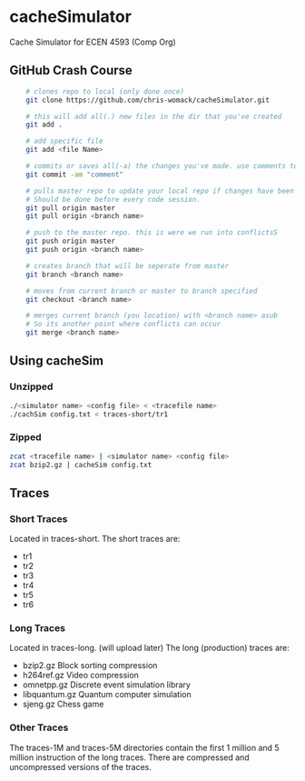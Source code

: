 # cacheSimulator
Cache Simulator for ECEN 4593 (Comp Org)

## GitHub Crash Course

```bash
	# clones repo to local (only done once)
	git clone https://github.com/chris-womack/cacheSimulator.git

	# this will add all(.) new files in the dir that you've created
	git add .

	# add specific file
	git add <file Name>

	# commits or saves all(-a) the changes you've made. use comments to keep track (-m)
	git commit -am "comment"

	# pulls master repo to update your local repo if changes have been made. 
	# Should be done before every code session.
	git pull origin master
	git pull origin <branch name>

	# push to the master repo. this is were we run into conflictsS
	git push origin master
	git push origin <branch name>

	# creates branch that will be seperate from master
	git branch <branch name>

	# moves from current branch or master to branch specified
	git checkout <branch name>

	# merges current branch (you location) with <branch name> asub
	# So its another point where conflicts can occur
	git merge <branch name>

```

## Using cacheSim
### Unzipped
```bash
./<simulator name> <config file> < <tracefile name>
./cachSim config.txt < traces-short/tr1
```
### Zipped
```bash
zcat <tracefile name> | <simulator name> <config file>
zcat bzip2.gz | cacheSim config.txt
```

## Traces
### Short Traces
Located in traces-short.
The short traces are:

  * tr1
  * tr2
  * tr3
  * tr4
  * tr5
  * tr6

### Long Traces
Located in traces-long. (will upload later)
The long (production) traces are:

* bzip2.gz 			Block sorting compression
* h264ref.gz 		Video compression
* omnetpp.gz 		Discrete event simulation library
* libquantum.gz 	Quantum computer simulation
* sjeng.gz 			Chess game

### Other Traces
The traces-1M and traces-5M directories contain the first 1 million
and 5 million instruction of the long traces. There are compressed and uncompressed versions of
the traces.
